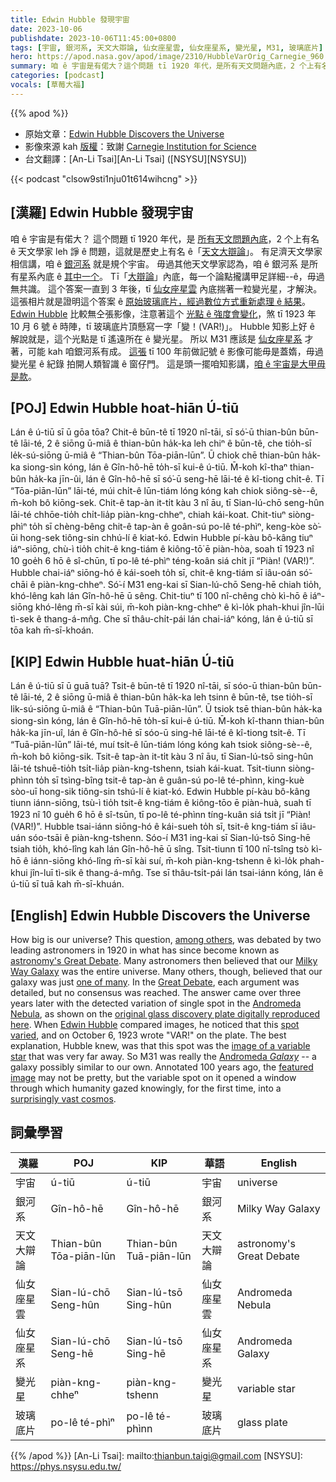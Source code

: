 ```yaml
---
title: Edwin Hubble 發現宇宙
date: 2023-10-06
publishdate: 2023-10-06T11:45:00+0800
tags: [宇宙, 銀河系, 天文大辯論, 仙女座星雲, 仙女座星系, 變光星, M31, 玻璃底片]
hero: https://apod.nasa.gov/apod/image/2310/HubbleVarOrig_Carnegie_960.jpg
summary: 咱 ê 宇宙是有偌大？這个問題 tī 1920 年代，是所有天文問題內底，2 个上有名 ê 天文學家 leh 爭 ê 問題，這就是歷史上有名 ê「天文大辯論」。
categories: [podcast]
vocals: [草莓大福]
---
```


{{% apod %}}

- 原始文章：[Edwin Hubble Discovers the Universe](https://apod.nasa.gov/apod/ap231006.html)
- 影像來源 kah [版權][copyright]：致謝 [Carnegie Institution for Science](https://obs.carnegiescience.edu/)
- 台文翻譯：[An-Li Tsai][An-Li Tsai] ([NSYSU][NSYSU])

{{< podcast "clsow9sti1nju01t614wihcng" >}}

## [漢羅] Edwin Hubble 發現宇宙
咱 ê 宇宙是有偌大？
這个問題 tī 1920 年代，是 [所有天文問題內底][among others]，2 个上有名 ê 天文學家 leh 諍 ê 問題，這就是歷史上有名 ê「[天文大辯論][astronomy's Great Debate]」。
有足濟天文學家相信講，咱 ê [銀河系][Milky Way Galaxy] 就是規个宇宙。
毋過其他天文學家認為，咱 ê 銀河系 是所有星系內底 ê [其中一个][one of many]。
Tī「[大辯論][Great Debate]」內底，每一个論點攏講甲足詳細--ê，毋過無共識。
這个答案一直到 3 年後，tī [仙女座星雲][Andromeda Nebula] 內底揣著一粒變光星，才解決。
這張相片就是證明這个答案 ê [原始玻璃底片，經過數位方式重新處理 ê 結果][original glass discovery plate digitally reproduced here]。
[Edwin Hubble][Edwin Hubble] 比較無仝張影像，注意著這个 [光點 ê 強度會變化][spot varied]，煞 tī 1923 年 10 月 6 號 ê 時陣，tī 玻璃底片頂懸寫一字「變！(VAR!)」。
Hubble 知影上好 ê 解說就是，這个光點是 tī 遙遠所在 ê 變光星。
所以 M31 應該是 [仙女座星系][Andromeda _Galaxy_] 才著，可能 kah 咱銀河系有成。
[這張][featured image] tī 100 年前做記號 ê 影像可能毋是蓋媠，毋過變光星 ê 紀錄 拍開人類智識 ê 窗仔門。
這是頭一擺咱知影講，[咱 ê 宇宙是大甲毋是款][surprisingly vast cosmos]。

## [POJ] Edwin Hubble hoat-hiān Ú-tiū
Lán ê ú-tiū sī ū gōa tōa?
Chit-ê būn-tê tī 1920 nî-tāi, sī só͘-ū thian-bûn būn-tê lāi-té, 2 ê siōng ū-miâ ê thian-bûn ha̍k-ka leh chiⁿ ê būn-tê, che tio̍h-sī le̍k-sú-siōng ū-miâ ê “Thian-bûn Tōa-piān-lūn”.
Ū chiok chē thian-bûn ha̍k-ka siong-sìn kóng, lán ê Gîn-hô-hē to̍h-sī kui-ê ú-tiū.
M̄-koh kî-thaⁿ thian-bûn ha̍k-ka jīn-ûi, lán ê Gîn-hô-hē sī só͘-ū seng-hē lāi-té ê kî-tiong chi̍t-ê.
Tī “Tōa-piān-lūn” lāi-té, múi chi̍t-ê lūn-tiám lóng kóng kah chiok siông-sè--ê, m̄-koh bô kiōng-sek.
Chit-ê tap-àn it-ti̍t kàu 3 nî āu, tī Sian-lú-chō seng-hûn lāi-té chhōe-tio̍h chi̍t-lia̍p piàn-kng-chheⁿ, chiah kái-koat.
Chit-tiuⁿ siòng-phìⁿ to̍h sī chèng-bêng chit-ê tap-àn ê goân-sú po-lê té-phìⁿ, keng-kòe sò͘-ūi hong-sek tiông-sin chhú-lí ê kiat-kó.
Edwin Hubble pí-kàu bô-kâng tiuⁿ iáⁿ-siōng, chù-ì tio̍h chit-ê kng-tiám ê kiông-tō͘ ē piàn-hòa, soah tī 1923 nî 10 goe̍h 6 hō ê sî-chūn, tī po-lê té-phìⁿ téng-koân siá chi̍t jī “Piàn! (VAR!)”.
Hubble chai-iáⁿ siōng-hó ê kái-soeh to̍h sī, chit-ê kng-tiám sī iâu-oán só͘-chāi ê piàn-kng-chheⁿ.
Só͘-í M31 eng-kai sī Sian-lú-chō Seng-hē chiah tio̍h, khó-lêng kah lán Gîn-hô-hē ū sêng.
Chit-tiuⁿ tī 100 nî-chêng chò kì-hō ê iáⁿ-siōng khó-lêng m̄-sī kài súi, m̄-koh piàn-kng-chheⁿ ê kì-lo̍k phah-khui jîn-lūi tì-sek ê thang-á-mn̂g.
Che sī thâu-chi̍t-pái lán chai-iáⁿ kóng, lán ê ú-tiū sī tōa kah m̄-sī-khoán.

## [KIP] Edwin Hubble huat-hiān Ú-tiū
Lán ê ú-tiū sī ū guā tuā?
Tsit-ê būn-tê tī 1920 nî-tāi, sī sóo-ū thian-bûn būn-tê lāi-té, 2 ê siōng ū-miâ ê thian-bûn ha̍k-ka leh tsinn ê būn-tê, tse tio̍h-sī li̍k-sú-siōng ū-miâ ê “Thian-bûn Tuā-piān-lūn”.
Ū tsiok tsē thian-bûn ha̍k-ka siong-sìn kóng, lán ê Gîn-hô-hē to̍h-sī kui-ê ú-tiū.
M̄-koh kî-thann thian-bûn ha̍k-ka jīn-uî, lán ê Gîn-hô-hē sī sóo-ū sing-hē lāi-té ê kî-tiong tsi̍t-ê.
Tī “Tuā-piān-lūn” lāi-té, muí tsi̍t-ê lūn-tiám lóng kóng kah tsiok siông-sè--ê, m̄-koh bô kiōng-sik.
Tsit-ê tap-àn it-ti̍t kàu 3 nî āu, tī Sian-lú-tsō sing-hûn lāi-té tshuē-tio̍h tsi̍t-lia̍p piàn-kng-tshenn, tsiah kái-kuat.
Tsit-tiunn siòng-phìnn to̍h sī tsìng-bîng tsit-ê tap-àn ê guân-sú po-lê té-phìnn, king-kuè sòo-uī hong-sik tiông-sin tshú-lí ê kiat-kó.
Edwin Hubble pí-kàu bô-kâng tiunn iánn-siōng, tsù-ì tio̍h tsit-ê kng-tiám ê kiông-tōo ē piàn-huà, suah tī 1923 nî 10 gue̍h 6 hō ê sî-tsūn, tī po-lê té-phìnn tíng-kuân siá tsi̍t jī “Piàn! (VAR!)”.
Hubble tsai-iánn siōng-hó ê kái-sueh to̍h sī, tsit-ê kng-tiám sī iâu-uán sóo-tsāi ê piàn-kng-tshenn.
Sóo-í M31 ing-kai sī Sian-lú-tsō Sing-hē tsiah tio̍h, khó-lîng kah lán Gîn-hô-hē ū sîng.
Tsit-tiunn tī 100 nî-tsîng tsò kì-hō ê iánn-siōng khó-lîng m̄-sī kài suí, m̄-koh piàn-kng-tshenn ê kì-lo̍k phah-khui jîn-luī tì-sik ê thang-á-mn̂g.
Tse sī thâu-tsi̍t-pái lán tsai-iánn kóng, lán ê ú-tiū sī tuā kah m̄-sī-khuán.

## [English] Edwin Hubble Discovers the Universe
How big is our universe?
This question, [among others][among others], was debated by two leading astronomers in 1920 in what has since become known as [astronomy's Great Debate][astronomy's Great Debate].
Many astronomers then believed that our [Milky Way Galaxy][Milky Way Galaxy] was the entire universe.
Many others, though, believed that our galaxy was just [one of many][one of many].
In the [Great Debate][Great Debate], each argument was detailed, but no consensus was reached.
The answer came over three years later with the detected variation of single spot in the [Andromeda Nebula][Andromeda Nebula], as shown on the [original glass discovery plate digitally reproduced here][original glass discovery plate digitally reproduced here].
When [Edwin Hubble][Edwin Hubble] compared images, he noticed that this [spot varied][spot varied], and on October 6, 1923 wrote "VAR!" on the plate.
The best explanation, Hubble knew, was that this spot was the [image of a variable star][image of a variable star] that was very far away.
So M31 was really the [Andromeda _Galaxy_][Andromeda _Galaxy_] \-- a galaxy possibly similar to our own.
Annotated 100 years ago, the [featured image][featured image] may not be pretty, but the variable spot on it opened a window through which humanity gazed knowingly, for the first time, into a [surprisingly vast cosmos][surprisingly vast cosmos].

## 詞彙學習

|漢羅|POJ|KIP|華語|English|
|-|-|-|-|-|
|宇宙|ú-tiū|ú-tiū|宇宙|universe|
|銀河系|Gîn-hô-hē|Gîn-hô-hē|銀河系|Milky Way Galaxy|
|天文大辯論|Thian-bûn Tōa-piān-lūn|Thian-bûn Tuā-piān-lūn|天文大辯論|astronomy's Great Debate|
|仙女座星雲|Sian-lú-chō Seng-hûn|Sian-lú-tsō Sing-hûn|仙女座星雲|Andromeda Nebula|
|仙女座星系|Sian-lú-chō Seng-hē|Sian-lú-tsō Sing-hē|仙女座星系|Andromeda Galaxy|
|變光星|piàn-kng-chheⁿ|piàn-kng-tshenn|變光星|variable star|
|玻璃底片|po-lê té-phìⁿ|po-lê té-phìnn|玻璃底片|glass plate|

{{% /apod %}}
[An-Li Tsai]: mailto:thianbun.taigi@gmail.com
[NSYSU]: https://phys.nsysu.edu.tw/

[copyright]: https://apod.nasa.gov/apod/fap/lib/about_apod.html#srapply
[License]: https://creativecommons.org/licenses/by/2.0/

[among others]:http://adsbit.harvard.edu/cgi-bin/nph-iarticle_query?1995PASP%2E%2E107%2E1133T
[astronomy's Great Debate]:https://apod.nasa.gov/debate/debate100th.html
[Milky Way Galaxy]:https://solarsystem.nasa.gov/resources/285/the-milky-way-galaxy/
[one of many]:https://apod.nasa.gov/apod/ap020901.html
[Great Debate]:https://en.wikipedia.org/wiki/Great_Debate_(astronomy)
[Andromeda Nebula]:https://apod.nasa.gov/apod/ap170303.html
[original glass discovery plate digitally reproduced here]:https://obs.carnegiescience.edu/PAST/M31var
[Edwin Hubble]:https://en.wikipedia.org/wiki/Edwin_Hubble
[spot varied]:https://apod.nasa.gov/apod/ap960406.html
[image of a variable star]:https://hubblesite.org/contents/media/images/2011/15/2851-Image.html
[Andromeda _Galaxy_]:https://apod.nasa.gov/apod/ap190909.html
[featured image]:https://obs.carnegiescience.edu/PAST/M31var
[surprisingly vast cosmos]:https://apod.nasa.gov/apod/ap200405.html
